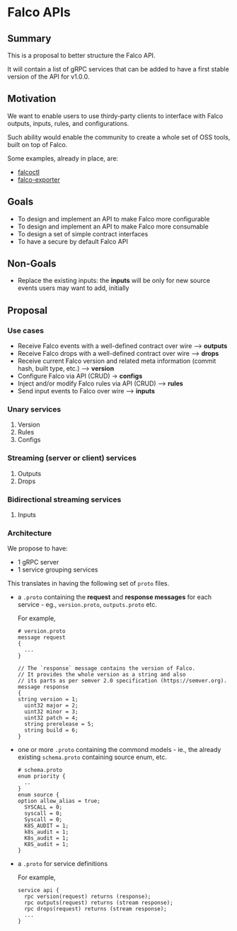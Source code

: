 # Falco APIs

## Summary

This is a proposal to better structure the Falco API.

It will contain a list of gRPC services that can be added to have a first stable version of the API for v1.0.0.

## Motivation

We want to enable users to use thirdy-party clients to interface with Falco outputs, inputs, rules, and configurations.

Such ability would enable the community to create a whole set of OSS tools, built on top of Falco.

Some examples, already in place, are:

- [falcoctl](https://github.com/falcosecurity/falcoctl)
- [falco-exporter](https://github.com/falcosecurity/falco-exporter)

## Goals

- To design and implement an API to make Falco more configurable
- To design and implement an API to make Falco more consumable
- To design a set of simple contract interfaces
- To have a secure by default Falco API

## Non-Goals

- Replace the existing inputs: the **inputs** will be only for new source events users may want to add, initially

## Proposal

### Use cases

- Receive Falco events with a well-defined contract over wire --> **outputs**
- Receive Falco drops with a well-defined contract over wire --> **drops**
- Receive current Falco version and related meta information (commit hash, built type, etc.) --> **version**
- Configure Falco via API (CRUD) -> **configs**
- Inject and/or modify Falco rules via API (CRUD) --> **rules**
- Send input events to Falco over wire --> **inputs**

### Unary services

1. Version
2. Rules
3. Configs

### Streaming (server or client) services

1. Outputs
2. Drops

### Bidirectional streaming services

1. Inputs

### Architecture

We propose to have:
- 1 gRPC server
- 1 service grouping services

This translates in having the following set of `proto` files.

- a `.proto` containing the **request** and **response messages** for each service - eg., `version.proto`, `outputs.proto` etc.

    For example,
    ```proto3
    # version.proto
    message request
    {
      ...
    }

    // The `response` message contains the version of Falco.
    // It provides the whole version as a string and also
    // its parts as per semver 2.0 specification (https://semver.org).
    message response
    {
    string version = 1;
      uint32 major = 2;
      uint32 minor = 3;
      uint32 patch = 4;
      string prerelease = 5;
      string build = 6;
    }
    ```

- one or more `.proto` containing the commond models - ie., the already existing `schema.proto` containing source enum, etc.

    ```proto3
    # schema.proto
    enum priority {
      ..
    }
    enum source {
    option allow_alias = true;
      SYSCALL = 0;
      syscall = 0;
      Syscall = 0;
      K8S_AUDIT = 1;
      k8s_audit = 1;
      K8s_audit = 1;
      K8S_audit = 1;
    }
    ```

- a `.proto` for service definitions

    For example,
    ```proto3
    service api {
      rpc version(request) returns (response);
      rpc outputs(request) returns (stream response);
      rpc drops(request) returns (stream response);
      ...
    }
    ```

